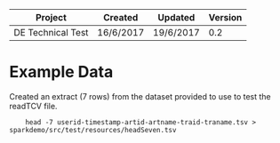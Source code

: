 
| Project           | Created   | Updated    | Version |
|-------------------|-----------|------------|---------|
| DE Technical Test | 16/6/2017 | 19/6/2017  | 0.2     |

# Example Data

Created an extract (7 rows) from the dataset provided to use to test the readTCV file.

```
    head -7 userid-timestamp-artid-artname-traid-traname.tsv > sparkdemo/src/test/resources/headSeven.tsv
```
